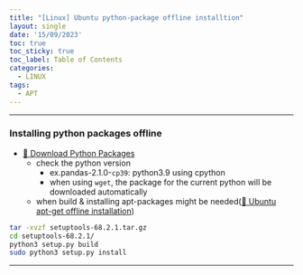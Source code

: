 ```yaml
---
title: "[Linux] Ubuntu python-package offline installtion"
layout: single
date: '15/09/2023'
toc: true
toc_sticky: true
toc_label: Table of Contents
categories:
  - LINUX
tags:
  - APT
---
```


---
### Installing python packages offline
* [🔗 Download Python Packages](https://pypi.org/project/pip/#files)
  * check the python version
    * ex.pandas-2.1.0-`cp39`: python3.9 using cpython
    * when using `wget`, the package for the current python will be downloaded automatically
  * when build & installing apt-packages might be needed([🔗 Ubuntu apt-get offline installation](https://zsu58.github.io/linux/linux3/))
```bash
tar -xvzf setuptools-68.2.1.tar.gz
cd setuptools-68.2.1/
python3 setup.py build
sudo python3 setup.py install
```

---
